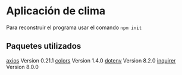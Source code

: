 # Aplicación de clima

Para reconstruir el programa usar el comando
```npm init```

## Paquetes utilizados
[axios](https://www.npmjs.com/package/axios) Version 0.21.1
[colors](https://www.npmjs.com/package/colors) Version 1.4.0
[dotenv](https://www.npmjs.com/package/dotenv) Version 8.2.0
[inquirer](https://www.npmjs.com/package/inquirer) Version 8.0.0


